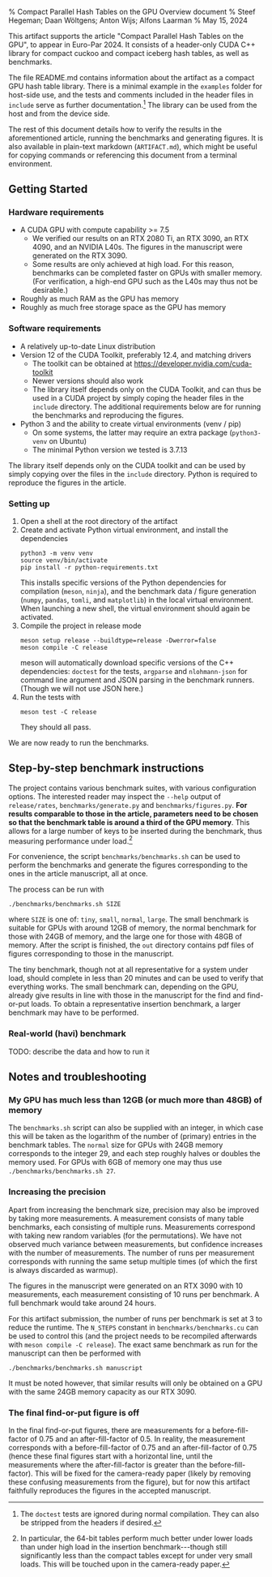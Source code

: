 % Compact Parallel Hash Tables on the GPU
  Overview document
% Steef Hegeman; Daan Wöltgens; Anton Wijs; Alfons Laarman
% May 15, 2024

This artifact supports the article "Compact Parallel Hash Tables on the GPU",
to appear in Euro-Par 2024. It consists of a header-only CUDA C++ library for
compact cuckoo and compact iceberg hash tables, as well as benchmarks.

The file README.md contains information about the artifact as a compact GPU
hash table library. There is a minimal example in the `examples` folder for
host-side use, and the tests and comments included in the header files in
`include` serve as further documentation.[^tests] The library can be used from
the host and from the device side.

[^tests]: The `doctest` tests are ignored during normal compilation. They
    can also be stripped from the headers if desired.

The rest of this document details how to verify the results in the
aforementioned article, running the benchmarks and generating figures. It is
also available in plain-text markdown (`ARTIFACT.md`), which might be useful
for copying commands or referencing this document from a terminal environment.

## Getting Started

### Hardware requirements

- A CUDA GPU with compute capability >= 7.5
  - We verified our results on an RTX 2080 Ti, an RTX 3090, an RTX 4090, and an
    NVIDIA L40s. The figures in the manuscript were generated on the RTX 3090.
  - Some results are only achieved at high load. For this reason, benchmarks
    can be completed faster on GPUs with smaller memory. (For verification, a
    high-end GPU such as the L40s may thus not be desirable.)
- Roughly as much RAM as the GPU has memory
- Roughly as much free storage space as the GPU has memory

### Software requirements

- A relatively up-to-date Linux distribution
- Version 12 of the CUDA Toolkit, preferably 12.4, and matching drivers
  - The toolkit can be obtained at https://developer.nvidia.com/cuda-toolkit
  - Newer versions should also work
  - The library itself depends only on the CUDA Toolkit, and can thus be used
    in a CUDA project by simply coping the header files in the `include`
    directory. The additional requirements below are for running the benchmarks
    and reproducing the figures.
- Python 3 and the ability to create virtual environments (venv / pip)
  - On some systems, the latter may require an extra package
    (`python3-venv` on Ubuntu)
  - The minimal Python version we tested is 3.7.13

The library itself depends only on the CUDA toolkit and can be used by simply
copying over the files in the `include` directory. Python is required to
reproduce the figures in the article.

### Setting up

1. Open a shell at the root directory of the artifact
2. Create and activate Python virtual environment, and install the dependencies
   ```
   python3 -m venv venv
   source venv/bin/activate
   pip install -r python-requirements.txt
   ```
   This installs specific versions of the Python dependencies for compilation
   (`meson`, `ninja`), and the benchmark data / figure generation (`numpy`,
   `pandas`, `tomli`, and `matplotlib`) in the local virtual environment. When
   launching a new shell, the virtual environment should again be activated.
3. Compile the project in release mode
   ```
   meson setup release --buildtype=release -Dwerror=false
   meson compile -C release
   ```
   meson will automatically download specific versions of the C++ dependencies:
   `doctest` for the tests, `argparse` and `nlohmann-json` for command line
   argument and JSON parsing in the benchmark runners. (Though we will not use
   JSON here.)
4. Run the tests with
   ```
   meson test -C release
   ```
   They should all pass.

We are now ready to run the benchmarks.

## Step-by-step benchmark instructions

The project contains various benchmark suites, with various configuration
options. The interested reader may inspect the `--help` output of
`release/rates`, `benchmarks/generate.py` and `benchmarks/figures.py`. **For
results comparable to those in the article, parameters need to be chosen so
that the benchmark table is around a third of the GPU memory**. This allows for
a large number of keys to be inserted during the benchmark, thus measuring
performance under load.[^benchmarksize]

For convenience, the script `benchmarks/benchmarks.sh` can be used to perform
the benchmarks and generate the figures corresponding to the ones in the
article manuscript, all at once.

The process can be run with

```
./benchmarks/benchmarks.sh SIZE
```

where `SIZE` is one of: `tiny`, `small`, `normal`, `large`. The small benchmark
is suitable for GPUs with around 12GB of memory, the normal benchmark for those
with 24GB of memory, and the large one for those with 48GB of memory. After the
script is finished, the `out` directory contains pdf files of figures
corresponding to those in the manuscript.

The tiny benchmark, though not at all representative for a system under load,
should complete in less than 20 minutes and can be used to verify that
everything works. The small benchmark can, depending on the GPU, already give
results in line with those in the manuscript for the find and find-or-put
loads. To obtain a representative insertion benchmark, a larger benchmark may
have to be performed.

[^benchmarksize]: In particular, the 64-bit tables perform much better under
    lower loads than under high load in the insertion benchmark---though still
    significantly less than the compact tables except for under very small
    loads. This will be touched upon in the camera-ready paper.

### Real-world (havi) benchmark

TODO: describe the data and how to run it

## Notes and troubleshooting

### My GPU has much less than 12GB (or much more than 48GB) of memory

The `benchmarks.sh` script can also be supplied with an integer, in which case
this will be taken as the logarithm of the number of (primary) entries in the
benchmark tables. The `normal` size for GPUs with 24GB memory corresponds to
the integer 29, and each step roughly halves or doubles the memory used. For
GPUs with 6GB of memory one may thus use `./benchmarks/benchmarks.sh 27`.

### Increasing the precision

Apart from increasing the benchmark size, precision may also be improved by
taking more measurements. A measurement consists of many table benchmarks, each
consisting of multiple runs. Measurements correspond with taking new random
variables (for the permutations). We have not observed much variance between
measurements, but confidence increases with the number of measurements. The
number of runs per measurement corresponds with running the same setup multiple
times (of which the first is always discarded as warmup).

The figures in the manuscript were generated on an RTX 3090 with 10
measurements, each measurement consisting of 10 runs per benchmark. A full
benchmark would take around 24 hours.

For this artifact submission, the number of runs per benchmark is set at 3 to
reduce the runtime. The `N_STEPS` constant in `benchmarks/benchmarks.cu` can be
used to control this (and the project needs to be recompiled afterwards with
`meson compile -C release`). The exact same benchmark as run for the manuscript
can then be performed with

```
./benchmarks/benchmarks.sh manuscript
```

It must be noted however, that similar results will only be obtained on a GPU
with the same 24GB memory capacity as our RTX 3090.

### The final find-or-put figure is off

In the final find-or-put figures, there are measurements for a
before-fill-factor of 0.75 and an after-fill-factor of 0.5. In reality, the
measurement corresponds with a before-fill-factor of 0.75 and an
after-fill-factor of 0.75 (hence these final figures start with a horizontal
line, until the measurements where the after-fill-factor is greater than the
before-fill-factor). This will be fixed for the camera-ready paper (likely by
removing these confusing measurements from the figure), but for now this
artifact faithfully reproduces the figures in the accepted manuscript.
